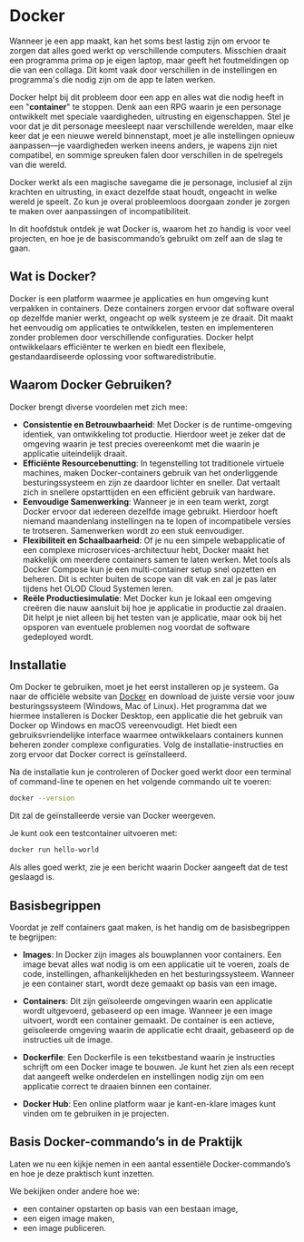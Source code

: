# Docker

Wanneer je een app maakt, kan het soms best lastig zijn om ervoor te zorgen dat alles goed werkt op verschillende computers. Misschien draait een programma prima op je eigen laptop, maar geeft het foutmeldingen op die van een collaga. Dit komt vaak door verschillen in de instellingen en programma's die nodig zijn om de app te laten werken.

Docker helpt bij dit probleem door een app en alles wat die nodig heeft in een "**container**" te stoppen. Denk aan een RPG waarin je een personage ontwikkelt met speciale vaardigheden, uitrusting en eigenschappen. Stel je voor dat je dit personage meesleept naar verschillende werelden, maar elke keer dat je een nieuwe wereld binnenstapt, moet je alle instellingen opnieuw aanpassen—je vaardigheden werken ineens anders, je wapens zijn niet compatibel, en sommige spreuken falen door verschillen in de spelregels van die wereld.

Docker werkt als een magische savegame die je personage, inclusief al zijn krachten en uitrusting, in exact dezelfde staat houdt, ongeacht in welke wereld je speelt. Zo kun je overal probleemloos doorgaan zonder je zorgen te maken over aanpassingen of incompatibiliteit.

In dit hoofdstuk ontdek je wat Docker is, waarom het zo handig is voor veel projecten, en hoe je de basiscommando’s gebruikt om zelf aan de slag te gaan.


## Wat is Docker?

Docker is een platform waarmee je applicaties en hun omgeving kunt verpakken in containers. Deze containers zorgen ervoor dat software overal op dezelfde manier werkt, ongeacht op welk systeem je ze draait. Dit maakt het eenvoudig om applicaties te ontwikkelen, testen en implementeren zonder problemen door verschillende configuraties. Docker helpt ontwikkelaars efficiënter te werken en biedt een flexibele, gestandaardiseerde oplossing voor softwaredistributie.

## Waarom Docker Gebruiken?
Docker brengt diverse voordelen met zich mee:
- **Consistentie en Betrouwbaarheid**:
Met Docker is de runtime-omgeving identiek, van ontwikkeling tot productie. Hierdoor weet je zeker dat de omgeving waarin je test precies overeenkomt met die waarin je applicatie uiteindelijk draait.
- **Efficiënte Resourcebenutting**:
In tegenstelling tot traditionele virtuele machines, maken Docker-containers gebruik van het onderliggende besturingssysteem en zijn ze daardoor lichter en sneller. Dat vertaalt zich in snellere opstarttijden en een efficiënt gebruik van hardware.
- **Eenvoudige Samenwerking**:
Wanneer je in een team werkt, zorgt Docker ervoor dat iedereen dezelfde image gebruikt. Hierdoor hoeft niemand maandenlang instellingen na te lopen of incompatibele versies te trotseren. Samenwerken wordt zo een stuk eenvoudiger.
- **Flexibiliteit en Schaalbaarheid**:
Of je nu een simpele webapplicatie of een complexe microservices-architectuur hebt, Docker maakt het makkelijk om meerdere containers samen te laten werken. Met tools als Docker Compose kun je een multi-container setup snel opzetten en beheren. Dit is echter buiten de scope van dit vak en zal je pas later tijdens het OLOD Cloud Systemen leren.
- **Reële Productiesimulatie**:
Met Docker kun je lokaal een omgeving creëren die nauw aansluit bij hoe je applicatie in productie zal draaien. Dit helpt je niet alleen bij het testen van je applicatie, maar ook bij het opsporen van eventuele problemen nog voordat de software gedeployed wordt.

## Installatie
Om Docker te gebruiken, moet je het eerst installeren op je systeem. Ga naar de officiële website van [Docker](https://www.docker.com/) en download de juiste versie voor jouw besturingssysteem (Windows, Mac of Linux). Het programma dat we hiermee installeren is Docker Desktop, een applicatie die het gebruik van Docker op Windows en macOS vereenvoudigt. Het biedt een gebruiksvriendelijke interface waarmee ontwikkelaars containers kunnen beheren zonder complexe configuraties. Volg de installatie-instructies en zorg ervoor dat Docker correct is geïnstalleerd.

Na de installatie kun je controleren of Docker goed werkt door een terminal of command-line te openen en het volgende commando uit te voeren:
```bash
docker --version
```
Dit zal de geïnstalleerde versie van Docker weergeven.

Je kunt ook een testcontainer uitvoeren met:
```bash
docker run hello-world
```

Als alles goed werkt, zie je een bericht waarin Docker aangeeft dat de test geslaagd is.

## Basisbegrippen
Voordat je zelf containers gaat maken, is het handig om de basisbegrippen te begrijpen:
- **Images**: In Docker zijn images als bouwplannen voor containers. Een image bevat alles wat nodig is om een applicatie uit te voeren, zoals de code, instellingen, afhankelijkheden en het besturingssysteem. Wanneer je een container start, wordt deze gemaakt op basis van een image.

- **Containers**: Dit zijn geïsoleerde omgevingen waarin een applicatie wordt uitgevoerd, gebaseerd op een image. Wanneer je een image uitvoert, wordt een container gemaakt. De container is een actieve, geïsoleerde omgeving waarin de applicatie echt draait, gebaseerd op de instructies uit de image.
- **Dockerfile**: Een Dockerfile is een tekstbestand waarin je instructies schrijft om een Docker image te bouwen. Je kunt het zien als een recept dat aangeeft welke onderdelen en instellingen nodig zijn om een applicatie correct te draaien binnen een container.
- **Docker Hub**: Een online platform waar je kant-en-klare images kunt vinden om te gebruiken in je projecten.


## Basis Docker-commando’s in de Praktijk
Laten we nu een kijkje nemen in een aantal essentiële Docker-commando’s en hoe je deze praktisch kunt inzetten.

We bekijken onder andere hoe we:
- een container opstarten op basis van een bestaan image,
- een eigen image maken,
- een image publiceren.

